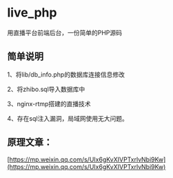 # live_php
用直播平台前端后台，一份简单的PHP源码

## 简单说明

1、将lib/db_info.php的数据库连接信息修改

2、将zhibo.sql导入数据库中

3、nginx-rtmp搭建的直播技术

4、存在sql注入漏洞，局域网使用无大问题。

## 原理文章：

[https://mp.weixin.qq.com/s/UIx6gKvXIVPTxrlvNbi9Kw](https://mp.weixin.qq.com/s/UIx6gKvXIVPTxrlvNbi9Kw)